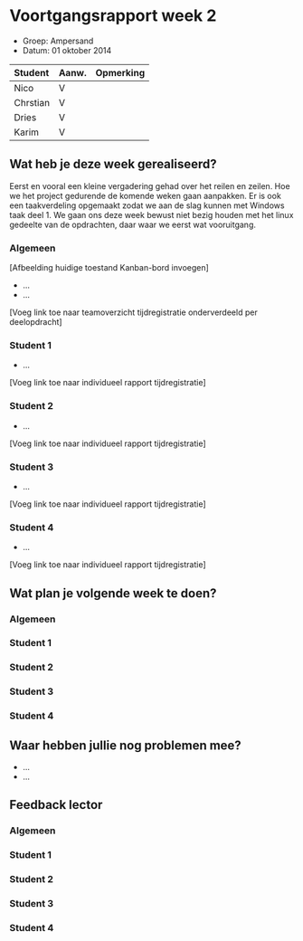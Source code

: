 # Voortgangsrapport week 2

* Groep: Ampersand
* Datum: 01 oktober 2014

| Student  | Aanw. | Opmerking |
| :---     | :---  | :---      |
| Nico |   V    |           |
| Chrstian |   V    |           |
| Dries | V      |           |
| Karim |   V    |           |

## Wat heb je deze week gerealiseerd?
Eerst en vooral een kleine vergadering gehad over het reilen en zeilen. Hoe we het project gedurende de komende weken gaan aanpakken.
Er is ook een taakverdeling opgemaakt zodat we aan de slag kunnen met Windows taak deel 1.
We gaan ons deze week bewust niet bezig houden met het linux gedeelte van de opdrachten, daar waar we eerst wat vooruitgang.
### Algemeen

[Afbeelding huidige toestand Kanban-bord invoegen]

* ...
* ...

[Voeg link toe naar teamoverzicht tijdregistratie onderverdeeld per deelopdracht]

### Student 1

* ...

[Voeg link toe naar individueel rapport tijdregistratie]

### Student 2

* ...

[Voeg link toe naar individueel rapport tijdregistratie]

### Student 3

* ...

[Voeg link toe naar individueel rapport tijdregistratie]

### Student 4

* ...

[Voeg link toe naar individueel rapport tijdregistratie]

## Wat plan je volgende week te doen?

### Algemeen
### Student 1
### Student 2
### Student 3
### Student 4

## Waar hebben jullie nog problemen mee?

* ...
* ...

## Feedback lector

### Algemeen

### Student 1
### Student 2
### Student 3
### Student 4


